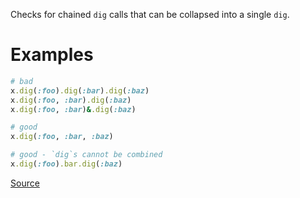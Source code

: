 
Checks for chained `dig` calls that can be collapsed into a single `dig`.

# Examples

```ruby
# bad
x.dig(:foo).dig(:bar).dig(:baz)
x.dig(:foo, :bar).dig(:baz)
x.dig(:foo, :bar)&.dig(:baz)

# good
x.dig(:foo, :bar, :baz)

# good - `dig`s cannot be combined
x.dig(:foo).bar.dig(:baz)
```

[Source](http://www.rubydoc.info/gems/rubocop/RuboCop/Cop/Style/DigChain)